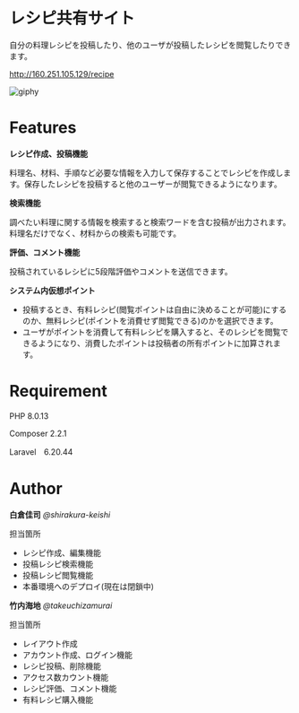 # レシピ共有サイト

自分の料理レシピを投稿したり、他のユーザが投稿したレシピを閲覧したりできます。

<http://160.251.105.129/recipe>

![giphy](https://user-images.githubusercontent.com/95925019/156766530-f11b394f-9757-42ad-b31c-4f22bc32e8d1.gif)

# Features

**レシピ作成、投稿機能**

料理名、材料、手順など必要な情報を入力して保存することでレシピを作成します。保存したレシピを投稿すると他のユーザーが閲覧できるようになります。


**検索機能**

調べたい料理に関する情報を検索すると検索ワードを含む投稿が出力されます。
料理名だけでなく、材料からの検索も可能です。


**評価、コメント機能**

投稿されているレシピに5段階評価やコメントを送信できます。


**システム内仮想ポイント**

- 投稿するとき、有料レシピ(閲覧ポイントは自由に決めることが可能)にするのか、無料レシピ(ポイントを消費せず閲覧できる)のかを選択できます。
- ユーザがポイントを消費して有料レシピを購入すると、そのレシピを閲覧できるようになり、消費したポイントは投稿者の所有ポイントに加算されます。

# Requirement

PHP 8.0.13

Composer 2.2.1

Laravel　6.20.44


# Author

**白倉佳司**
*@shirakura-keishi*

担当箇所

- レシピ作成、編集機能
- 投稿レシピ検索機能
- 投稿レシピ閲覧機能
- 本番環境へのデプロイ(現在は閉鎖中)

**竹内海地**
*@takeuchizamurai*

担当箇所

- レイアウト作成
- アカウント作成、ログイン機能
- レシピ投稿、削除機能
- アクセス数カウント機能
- レシピ評価、コメント機能
- 有料レシピ購入機能

